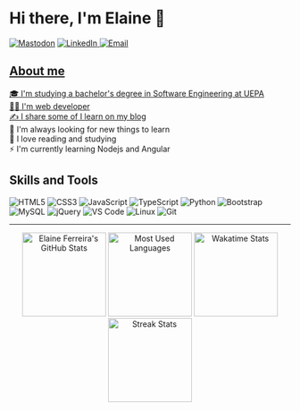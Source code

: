 # Hi there, I'm Elaine 👋 

<a href="https://mastodon.social/@elainefs" target="_blank"><img src="https://img.shields.io/badge/Mastodon-2F0C7A?style=for-the-badge&logo=mastodon&logoColor=white" alt="Mastodon"></a>
<a href="https://www.linkedin.com/in/elaineferreiras/" target="_blank"><img src="https://img.shields.io/badge/LinkedIn-0077B5?style=for-the-badge&logo=linkedin&logoColor=white" alt="LinkedIn">
<a href="mailto:elaineferreira.dev@protonmail.com" target="_blank"><img src="https://img.shields.io/badge/Email-D14836?style=for-the-badge&logo=gmail&logoColor=white" alt="Email">

## About me
🎓 I'm studying a bachelor's degree in Software Engineering at UEPA  
👩‍💻 I'm web developer      
✍️ I share some of I learn on my [blog](https://elaineferreira.com.br)  
🔭 I'm always looking for new things to learn  
🌱 I love reading and studying  
⚡ I'm currently learning Nodejs and Angular

## Skills and Tools
![HTML5](https://img.shields.io/badge/HTML5-E34F26?style=for-the-badge&logo=html5&logoColor=white)
![CSS3](https://img.shields.io/badge/CSS3-1572B6?style=for-the-badge&logo=css3&logoColor=white)
![JavaScript](https://img.shields.io/badge/JavaScript-F7DF1E?style=for-the-badge&logo=JavaScript&logoColor=white)
![TypeScript](https://img.shields.io/badge/TypeScript-0769AD?style=for-the-badge&logo=typescript&logoColor=white)
![Python](https://img.shields.io/badge/Pyhton-0769AD?style=for-the-badge&logo=python&logoColor=white)
![Bootstrap](https://img.shields.io/badge/Bootstrap-563D7C?style=for-the-badge&logo=bootstrap&logoColor=white)
![MySQL](https://img.shields.io/badge/MySQL-005C84?style=for-the-badge&logo=mysql&logoColor=white)
![jQuery](https://img.shields.io/badge/jQuery-0769AD?style=for-the-badge&logo=jquery&logoColor=white)
![VS Code](https://img.shields.io/badge/Visual_Studio_Code-0078D4?style=for-the-badge&logo=visual%20studio%20code&logoColor=white)
![Linux](https://img.shields.io/badge/Linux-FCC624?style=for-the-badge&logo=linux&logoColor=black)
![Git](https://img.shields.io/badge/GIT-E44C30?style=for-the-badge&logo=git&logoColor=white)

---

<div align="center">
  <a href="https://github.com/elainefs"><img height="150em" src="https://github-readme-stats-elainefs.vercel.app/api?username=elainefs&count_private=true&show_icons=true&theme=tokyonight" alt="Elaine Ferreira's GitHub Stats"/></a>
  <a href="https://github.com/elainefs"><img height="150em" src="https://github-readme-stats-elainefs.vercel.app/api/top-langs/?username=elainefs&layout=compact&langs_count=6&theme=tokyonight" alt="Most Used Languages"/></a>  
  <a href="https://wakatime.com/@elainefs" target="_blank"><img height="150em" src="https://github-readme-stats-elainefs.vercel.app/api/wakatime?username=elainefs&theme=tokyonight&hide=markdown,ezhil,other,tsconfig,gdscript&range=last_7_days" alt="Wakatime Stats"/></a>
  <a href="https://github.com/elainefs"><img height="150em" src="https://github-readme-streak-stats.herokuapp.com?user=elainefs&theme=tokyonight" alt="Streak Stats" /></a>
</div>
